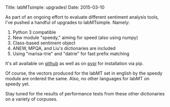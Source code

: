 Title: labMTsimple: upgrades!
Date: 2015-03-10

As part of an ongoing effort to evaluate different sentiment analysis tools, I've pushed a handful of upgrades to labMTsimple.
Namely:

1. Python 3 compatible
2. New module "speedy," aiming for speed (also using numpy)
3. Class-based sentiment object
4. ANEW, MPQA, and Liu's dictionaries are included
5. Using "marisa-trie" and "datrie" for fast prefix matching

It's all available on [github](https://github.com/andyreagan/labMT-simple) as well as on [pypi](https://pypi.python.org/pypi/labMTsimple/2.2.2.1) for installation via pip.

Of course, the vectors produced for the labMT set in english by the speedy module are ordered the same.
Also, no other languages for labMT on speedy yet.

Stay tuned for the results of performance tests from these other dictionaries on a variety of corpuses.

